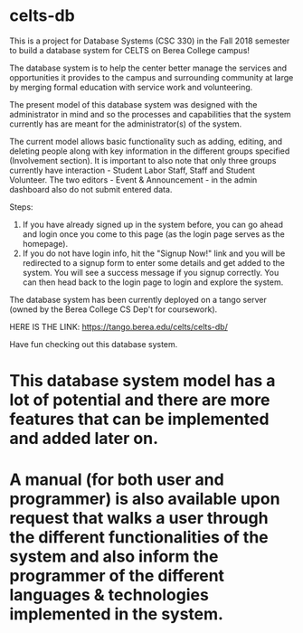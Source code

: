 # celts-db

This is a project for Database Systems (CSC 330) in the Fall 2018 semester to build a database system for CELTS on Berea College campus!

The database system is to help the center better manage the services and opportunities it provides to the campus and surrounding community at large by merging formal education with service work and volunteering.

The present model of this database system was designed with the administrator in mind and so the processes and capabilities that the system currently has are meant for the administrator(s) of the system.

The current model allows basic functionality such as adding, editing, and deleting people along with key information in the different groups specified (Involvement section). It is important to also note that only three groups currently have interaction - Student Labor Staff, Staff and Student Volunteer.
The two editors - Event & Announcement - in the admin dashboard also do not submit entered data.

Steps:

1. If you have already signed up in the system before, you can go ahead and login once you come to this page (as the login page serves as the homepage). 
2. If you do not have login info, hit the "Signup Now!" link and you will be redirected to a signup form to enter some details and get added to the system. You will see a success message if you signup correctly. You can then head back to the login page to login and explore the system.

The database system has been currently deployed on a tango server (owned by the Berea College CS Dep't for coursework).

HERE IS THE LINK: https://tango.berea.edu/celts/celts-db/

Have fun checking out this database system.

# This database system model has a lot of potential and there are more features that can be implemented and added later on.

# A manual (for both user and programmer) is also available upon request that walks a user through the different functionalities of the system and also inform the programmer of the different languages & technologies implemented in the system.
